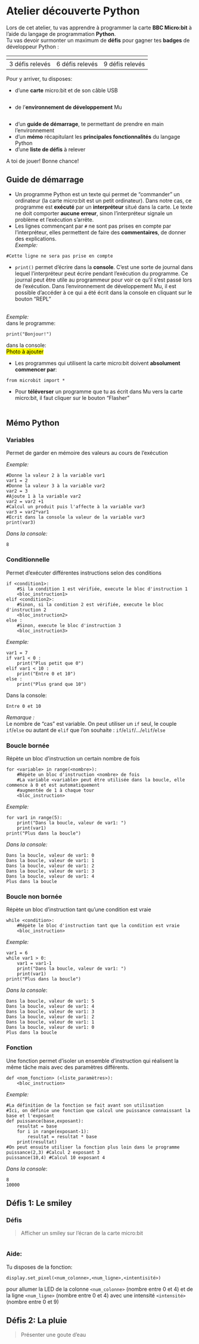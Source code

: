 <h1 id="atelier-découverte-python">Atelier découverte Python</h1>
<p>Lors de cet atelier, tu vas apprendre à programmer la carte <strong>BBC Micro:bit</strong> à l’aide du langage de programmation <strong>Python</strong>.<br>
Tu vas devoir surmonter un maximum de <strong>défis</strong> pour gagner tes <strong>badges</strong> de développeur Python :</p>

<table>
<thead>
<tr>
<th><img src="https://docs.google.com/uc?id=1mxdm7U4UIaIGgUOoun9pMSYMnB011HcJ" alt=""></th>
<th><img src="https://docs.google.com/uc?id=18HiRKTA-m0i2rHz9fLgW6anVe9DVhEzr" alt=""></th>
<th><img src="https://docs.google.com/uc?id=16c0XypJpKssvt1ibHtbL_xHa2j8DCevA" alt=""></th>
</tr>
</thead>
<tbody>
<tr>
<td>3 défis relevés</td>
<td>6 défis relevés</td>
<td>9 défis relevés</td>
</tr>
</tbody>
</table><p>Pour y arriver, tu disposes:</p>
<ul>
<li>d’une <strong>carte</strong> micro:bit et de son câble USB</li>
</ul>
<p><img src="https://docs.google.com/uc?id=11Me-Sfi0Nzcr3sPgfg-4r9cN6gqxOoeF" alt=""><img src="https://docs.google.com/uc?id=1q_2OtzdZw47tGmzcM8U0k4qPHO-tWVAO" alt=""></p>
<ul>
<li>de l’<strong>environnement de développement</strong> Mu</li>
</ul>
<p><img src="https://docs.google.com/uc?id=1rBgO5Vv6Ipov51FQncRIIMywJ_fyWY6I" alt=""></p>
<ul>
<li>d’un <strong>guide de démarrage</strong>, te permettant de prendre en main l’environnement</li>
<li>d’un <strong>mémo</strong> récapitulant les <strong>principales fonctionnalités</strong>  du langage Python</li>
<li>d’une <strong>liste de défis</strong> à relever</li>
</ul>
<p>A toi de jouer! Bonne chance!</p>
<h2 id="guide-de-démarrage">Guide de démarrage</h2>
<ul>
<li>Un programme  Python est un texte qui permet de “commander” un ordinateur (la carte micro:bit est un petit ordinateur). Dans notre cas, ce programme est <strong>exécuté</strong> par un <strong>interpréteur</strong> situé dans la carte. Le texte ne doit comporter <strong>aucune erreur</strong>, sinon l’interpréteur signale un problème et l’exécution s’arrête.</li>
<li>Les lignes commençant par <code>#</code> ne sont pas prises en compte par l’interpréteur, elles permettent de faire des <strong>commentaires</strong>, de donner des explications.<br>
<em>Exemple:</em></li>
</ul>
<pre class=" language-python"><code class="prism  language-python"><span class="token comment">#Cette ligne ne sera pas prise en compte </span>
</code></pre>
<ul>
<li><code>print()</code> permet d’écrire dans la <strong>console</strong>. C’est une sorte de journal dans lequel l’interpréteur peut écrire pendant l’exécution du programme. Ce journal peut être utile au programmeur pour voir ce qu’il s’est passé lors de l’exécution. Dans l’environnement de développement Mu,  il est possible d’accéder à ce qui a été écrit dans la console en cliquant sur le bouton “REPL”<br>
<img src="https://docs.google.com/uc?id=1aGNmo8mjkL7Cv1RSey_7gwB4jtTMNTKP" alt=""></li>
</ul>
<p><em>Exemple:</em><br>
dans le programme:</p>
<pre class=" language-python"><code class="prism  language-python"><span class="token keyword">print</span><span class="token punctuation">(</span><span class="token string">"Bonjour!"</span><span class="token punctuation">)</span>
</code></pre>
<p>dans la console:<br>
<mark>Photo à ajouter</mark></p>
<ul>
<li>Les programmes qui utilisent la carte micro:bit doivent <strong>absolument commencer par</strong>:</li>
</ul>
<pre class=" language-python"><code class="prism  language-python"><span class="token keyword">from</span> microbit <span class="token keyword">import</span> <span class="token operator">*</span>
</code></pre>
<ul>
<li>Pour <strong>téléverser</strong> un programme que tu as écrit dans Mu vers la carte micro:bit, il faut cliquer sur le bouton “Flasher”<br>
<img src="https://docs.google.com/uc?id=16K_p-_F61BJJDsDU0nlLp0raK51ba5K9" alt=""></li>
</ul>
<h2 id="mémo-python">Mémo Python</h2>
<h3 id="variables">Variables</h3>
<p>Permet de garder en mémoire des valeurs au cours de l’exécution</p>
<p><em>Exemple:</em></p>
<pre class=" language-python"><code class="prism  language-python"><span class="token comment">#Donne la valeur 2 à la variable var1</span>
var1 <span class="token operator">=</span> <span class="token number">2</span>
<span class="token comment">#Donne la valeur 3 à la variable var2</span>
var2 <span class="token operator">=</span> <span class="token number">3</span>
<span class="token comment">#Ajoute 1 à la variable var2</span>
var2 <span class="token operator">=</span> var2 <span class="token operator">+</span><span class="token number">1</span>
<span class="token comment">#Calcul un produit puis l'affecte à la variable var3</span>
var3 <span class="token operator">=</span> var2<span class="token operator">*</span>var1
<span class="token comment">#Ecrit dans la console la valeur de la variable var3</span>
<span class="token keyword">print</span><span class="token punctuation">(</span>var3<span class="token punctuation">)</span>
</code></pre>
<p><em>Dans la console:</em></p>
<pre><code>8
</code></pre>
<h3 id="conditionnelle">Conditionnelle</h3>
<p>Permet d’exécuter différentes instructions selon des conditions</p>
<pre class=" language-python"><code class="prism  language-python"><span class="token keyword">if</span> <span class="token operator">&lt;</span>condition1<span class="token operator">&gt;</span><span class="token punctuation">:</span>
	<span class="token comment">#Si la condition 1 est vérifiée, execute le bloc d'instruction 1</span>
	<span class="token operator">&lt;</span>bloc_instruction1<span class="token operator">&gt;</span>
<span class="token keyword">elif</span> <span class="token operator">&lt;</span>condition2<span class="token operator">&gt;</span><span class="token punctuation">:</span>
	<span class="token comment">#Sinon, si la condition 2 est vérifiée, execute le bloc d'instruction 2</span>
	<span class="token operator">&lt;</span>bloc_instruction2<span class="token operator">&gt;</span>
<span class="token keyword">else</span> <span class="token punctuation">:</span>
	<span class="token comment">#Sinon, execute le bloc d'instruction 3</span>
	<span class="token operator">&lt;</span>bloc_instruction3<span class="token operator">&gt;</span>
</code></pre>
<p><em>Exemple:</em></p>
<pre class=" language-python"><code class="prism  language-python">var1 <span class="token operator">=</span> <span class="token number">7</span>
<span class="token keyword">if</span> var1 <span class="token operator">&lt;</span> <span class="token number">0</span> <span class="token punctuation">:</span>
	<span class="token keyword">print</span><span class="token punctuation">(</span><span class="token string">"Plus petit que 0"</span><span class="token punctuation">)</span>
<span class="token keyword">elif</span> var1 <span class="token operator">&lt;</span> <span class="token number">10</span> <span class="token punctuation">:</span>
	<span class="token keyword">print</span><span class="token punctuation">(</span><span class="token string">"Entre 0 et 10"</span><span class="token punctuation">)</span>
<span class="token keyword">else</span> <span class="token punctuation">:</span>
	<span class="token keyword">print</span><span class="token punctuation">(</span><span class="token string">"Plus grand que 10"</span><span class="token punctuation">)</span>
</code></pre>
<p>Dans la console:</p>
<pre><code>Entre 0 et 10
</code></pre>
<p><em>Remarque :</em><br>
Le nombre de  “cas” est variable. On peut utiliser  un <code>if</code> seul, le couple <code>if</code>/<code>else</code>  ou autant de <code>elif</code> que l’on souhaite :  <code>if</code>/<code>elif</code>/…/<code>elif</code>/<code>else</code></p>
<h3 id="boucle-bornée">Boucle bornée</h3>
<p>Répète un bloc d’instruction un certain nombre de fois</p>
<pre class=" language-python"><code class="prism  language-python"><span class="token keyword">for</span> <span class="token operator">&lt;</span>variable<span class="token operator">&gt;</span> <span class="token keyword">in</span> <span class="token builtin">range</span><span class="token punctuation">(</span><span class="token operator">&lt;</span>nombre<span class="token operator">&gt;</span><span class="token punctuation">)</span><span class="token punctuation">:</span>
	<span class="token comment">#Répète un bloc d'instruction &lt;nombre&gt; de fois</span>
	<span class="token comment">#La variable &lt;variable&gt; peut être utilisée dans la boucle, elle commence à 0 et est automatiquement </span>
	<span class="token comment">#augmentée de 1 à chaque tour</span>
	<span class="token operator">&lt;</span>bloc_instruction<span class="token operator">&gt;</span>
</code></pre>
<p><em>Exemple:</em></p>
<pre class=" language-python"><code class="prism  language-python"><span class="token keyword">for</span> var1 <span class="token keyword">in</span> <span class="token builtin">range</span><span class="token punctuation">(</span><span class="token number">5</span><span class="token punctuation">)</span><span class="token punctuation">:</span>
	<span class="token keyword">print</span><span class="token punctuation">(</span><span class="token string">"Dans la boucle, valeur de var1: "</span><span class="token punctuation">)</span>
	<span class="token keyword">print</span><span class="token punctuation">(</span>var1<span class="token punctuation">)</span>
<span class="token keyword">print</span><span class="token punctuation">(</span><span class="token string">"Plus dans la boucle"</span><span class="token punctuation">)</span>
</code></pre>
<p><em>Dans la console:</em></p>
<pre><code>Dans la boucle, valeur de var1: 0
Dans la boucle, valeur de var1: 1
Dans la boucle, valeur de var1: 2
Dans la boucle, valeur de var1: 3
Dans la boucle, valeur de var1: 4
Plus dans la boucle
</code></pre>
<h3 id="boucle-non-bornée">Boucle non bornée</h3>
<p>Répète un bloc d’instruction tant qu’une condition est vraie</p>
<pre class=" language-python"><code class="prism  language-python"><span class="token keyword">while</span> <span class="token operator">&lt;</span>condition<span class="token operator">&gt;</span><span class="token punctuation">:</span>
	<span class="token comment">#Répète le bloc d'instruction tant que la condition est vraie</span>
	<span class="token operator">&lt;</span>bloc_instruction<span class="token operator">&gt;</span>
</code></pre>
<p><em>Exemple:</em></p>
<pre class=" language-python"><code class="prism  language-python">var1 <span class="token operator">=</span> <span class="token number">6</span>
<span class="token keyword">while</span> var1 <span class="token operator">&gt;</span> <span class="token number">0</span><span class="token punctuation">:</span> 
	var1 <span class="token operator">=</span> var1<span class="token number">-1</span>
	<span class="token keyword">print</span><span class="token punctuation">(</span><span class="token string">"Dans la boucle, valeur de var1: "</span><span class="token punctuation">)</span>
	<span class="token keyword">print</span><span class="token punctuation">(</span>var1<span class="token punctuation">)</span>
<span class="token keyword">print</span><span class="token punctuation">(</span><span class="token string">"Plus dans la boucle"</span><span class="token punctuation">)</span>
</code></pre>
<p><em>Dans la console</em>:</p>
<pre><code>Dans la boucle, valeur de var1: 5
Dans la boucle, valeur de var1: 4
Dans la boucle, valeur de var1: 3
Dans la boucle, valeur de var1: 2
Dans la boucle, valeur de var1: 1
Dans la boucle, valeur de var1: 0
Plus dans la boucle
</code></pre>
<h3 id="fonction">Fonction</h3>
<p>Une fonction permet d’isoler un ensemble d’instruction qui réalisent la même tâche mais avec des paramètres différents.</p>
<pre class=" language-python"><code class="prism  language-python"><span class="token keyword">def</span> <span class="token operator">&lt;</span>nom_fonction<span class="token operator">&gt;</span> <span class="token punctuation">(</span><span class="token operator">&lt;</span>liste_paramètres<span class="token operator">&gt;</span><span class="token punctuation">)</span><span class="token punctuation">:</span>
	<span class="token operator">&lt;</span>bloc_instruction<span class="token operator">&gt;</span>
</code></pre>
<p><em>Exemple:</em></p>
<pre class=" language-python"><code class="prism  language-python"><span class="token comment">#La définition de la fonction se fait avant son utilisation</span>
<span class="token comment">#Ici, on définie une fonction que calcul une puissance connaissant la base et l'exposant</span>
<span class="token keyword">def</span> <span class="token function">puissance</span><span class="token punctuation">(</span>base<span class="token punctuation">,</span>exposant<span class="token punctuation">)</span><span class="token punctuation">:</span>
	resultat <span class="token operator">=</span> base
	<span class="token keyword">for</span> i <span class="token keyword">in</span> <span class="token builtin">range</span><span class="token punctuation">(</span>exposant<span class="token number">-1</span><span class="token punctuation">)</span><span class="token punctuation">:</span>
		resultat <span class="token operator">=</span> resultat <span class="token operator">*</span> base
	<span class="token keyword">print</span><span class="token punctuation">(</span>resultat<span class="token punctuation">)</span>
<span class="token comment">#On peut ensuite utiliser la fonction plus loin dans le programme</span>
puissance<span class="token punctuation">(</span><span class="token number">2</span><span class="token punctuation">,</span><span class="token number">3</span><span class="token punctuation">)</span> <span class="token comment">#Calcul 2 exposant 3</span>
puissance<span class="token punctuation">(</span><span class="token number">10</span><span class="token punctuation">,</span><span class="token number">4</span><span class="token punctuation">)</span> <span class="token comment">#Calcul 10 exposant 4</span>
</code></pre>
<p><em>Dans la console</em>:</p>
<pre><code>8
10000
</code></pre>
<h2 id="défis-1-le-smiley">Défis 1: Le smiley</h2>
<h3 id="défis">Défis</h3>
<blockquote>
<p>Afficher un smiley sur l’écran de la carte micro:bit</p>
</blockquote>
<p><img src="https://docs.google.com/uc?id=1JFzH6CJBEGwXW3QAYFm8C5e7aFfX_3HA" alt=""></p>
<h3 id="aide">Aide:</h3>
<p>Tu disposes de la fonction:</p>
<pre class=" language-python"><code class="prism  language-python">display<span class="token punctuation">.</span>set_pixel<span class="token punctuation">(</span><span class="token operator">&lt;</span>num_colonne<span class="token operator">&gt;</span><span class="token punctuation">,</span><span class="token operator">&lt;</span>num_ligne<span class="token operator">&gt;</span><span class="token punctuation">,</span><span class="token operator">&lt;</span>intentisité<span class="token operator">&gt;</span><span class="token punctuation">)</span>
</code></pre>
<p>pour allumer la LED de la colonne <code>&lt;num_colonne&gt;</code> (nombre entre 0 et 4) et de la ligne <code>&lt;num_ligne&gt;</code> (nombre entre 0 et 4) avec une intensité <code>&lt;intensité&gt;</code> (nombre entre 0 et 9)</p>
<h2 id="défis-2-la-pluie">Défis 2: La pluie</h2>
<blockquote>
<p>Présenter une goute d’eau</p>
</blockquote>

